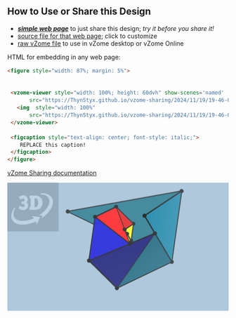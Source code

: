 
## How to Use or Share this Design

 - [***simple web page***](<https://ThynStyx.github.io/vzome-sharing/2024/11/19/19-46-05-Rework-Scotts-Nautilus/>) to just share this design; *try it before you share it!*
 - [source file for that web page](<https://github.com/ThynStyx/vzome-sharing/edit/main/2024/11/19/19-46-05-Rework-Scotts-Nautilus/index.md>); click to customize
 - [raw vZome file](<https://raw.githubusercontent.com/ThynStyx/vzome-sharing/main/2024/11/19/19-46-05-Rework-Scotts-Nautilus/Rework-Scotts-Nautilus.vZome>) to use in vZome desktop or vZome Online
 
 HTML for embedding in any web page:
 ```html
<figure style="width: 87%; margin: 5%">
  
  
  <vzome-viewer style="width: 100%; height: 60dvh" show-scenes='named'
        src="https://ThynStyx.github.io/vzome-sharing/2024/11/19/19-46-05-Rework-Scotts-Nautilus/Rework-Scotts-Nautilus.vZome" >
    <img  style="width: 100%"
        src="https://ThynStyx.github.io/vzome-sharing/2024/11/19/19-46-05-Rework-Scotts-Nautilus/Rework-Scotts-Nautilus.png" >
  </vzome-viewer>

  <figcaption style="text-align: center; font-style: italic;">
     REPLACE this caption!
  </figcaption>
</figure>

 ```

[vZome Sharing documentation](https://vzome.github.io/vzome/sharing.html#how-it-works)

![Image](<Rework-Scotts-Nautilus.png>)

